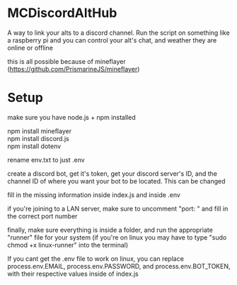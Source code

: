 # MCDiscordAltHub
A way to link your alts to a discord channel. Run the script on something like a raspberry pi and you can control your alt's chat, and weather they are online or offline  

this is all possible because of mineflayer (https://github.com/PrismarineJS/mineflayer)  

# Setup
make sure you have node.js + npm installed  

npm install mineflayer  
npm install discord.js  
npm install dotenv  

rename env.txt to just .env  

create a discord bot, get it's token, get your discord server's ID, and the channel ID of where you want your bot to be located. This can be changed  

fill in the missing information inside index.js and inside .env  

if you're joining to a LAN server, make sure to uncomment "port: " and fill in the correct port number  

finally, make sure everything is inside a folder, and run the appropriate "runner" file for your system (if you're on linux you may have to type "sudo chmod +x linux-runner" into the terminal)  

If you cant get the .env file to work on linux, you can replace
process.env.EMAIL, process.env.PASSWORD, and process.env.BOT_TOKEN, with their respective values inside of index.js
